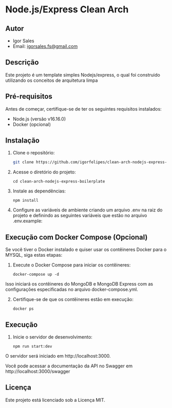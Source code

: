 # Node.js/Express Clean Arch 

## Autor

- Igor Sales
- Email: igorsales.fs@gmail.com

## Descrição

Este projeto é um template simples Nodejs/express, o qual foi construido utilizando os conceitos de arquitetura limpa

## Pré-requisitos

Antes de começar, certifique-se de ter os seguintes requisitos instalados:

- Node.js (versão v16.16.0)
- Docker (opcional)

## Instalação

1. Clone o repositório:

   ```bash
   git clone https://github.com/igorfelipes/clean-arch-nodejs-express-boilerplate.git
	 ```
2. Acesse o diretório do projeto: 
	``` 
	cd clean-arch-nodejs-express-boilerplate 
	```
3. Instale as dependências: 
	``` 
	npm install
	```
4. Configure as variáveis de ambiente criando um arquivo .env na raiz do projeto e definindo as seguintes variáveis que estão no arquivo .env.example:

## Execução com Docker Compose (Opcional)

Se você tiver o Docker instalado e quiser usar os contêineres Docker para o MYSQL, siga estas etapas:

1. Execute o Docker Compose para iniciar os contêineres:

	```
	docker-compose up -d
	```

Isso iniciará os contêineres do MongoDB e MongoDB Express com as configurações especificadas no arquivo docker-compose.yml.

2. Certifique-se de que os contêineres estão em execução:
 
	```
	docker ps
	```

## Execução

1. Inicie o servidor de desenvolvimento:

	```
	npm run start:dev
	```

O servidor será iniciado em http://localhost:3000.

Você pode acessar a documentação da API no Swagger em http://localhost:3000/swagger

## Licença
Este projeto está licenciado sob a Licença MIT.
